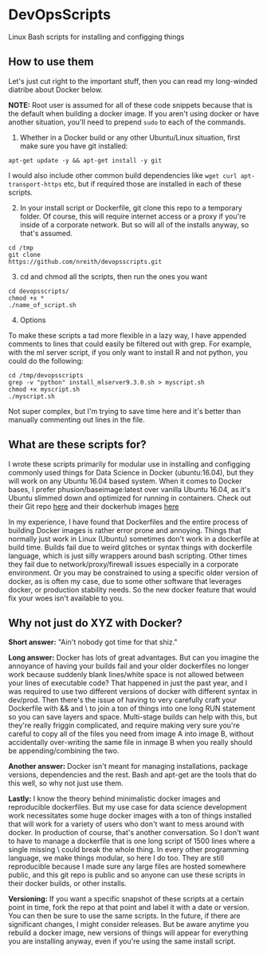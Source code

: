 # DevOpsScripts
Linux Bash scripts for installing and configging things

## How to use them

Let's just cut right to the important stuff, then you can read my long-winded diatribe about Docker below.

**NOTE:** Root user is assumed for all of these code snippets because that is the default when building a docker image. If you aren't using docker or have another situation, you'll need to prepend ```sudo``` to each of the commands.

1. Whether in a Docker build or any other Ubuntu/Linux situation, first make sure you have git installed:

```apt-get update -y && apt-get install -y git```

I would also include other common build dependencies like ```wget curl apt-transport-https``` etc, but if required those are installed in each of these scripts.

2. In your install script or Dockerfile, git clone this repo to a temporary folder. Of course, this will require internet access or a proxy if you're inside of a corporate network. But so will all of the installs anyway, so that's assumed.

```
cd /tmp
git clone 
https://github.com/nreith/devopsscripts.git
```

3. cd and chmod all the scripts, then run the ones you want

```
cd devopsscripts/
chmod +x *
./name_of_script.sh
```

4. Options

To make these scripts a tad more flexible in a lazy way, I have appended comments to lines that could easily be filtered out with grep. For example, with the ml server script, if you only want to install R and not python, you could do the following:

```
cd /tmp/devopsscripts
grep -v "python" install_mlserver9.3.0.sh > myscript.sh
chmod +x myscript.sh
./myscript.sh
```
Not super complex, but I'm trying to save time here and it's better than manually commenting out lines in the file.

## What are these scripts for?

I wrote these scripts primarily for modular use in installing and configging commonly used things for Data Science in Docker (ubuntu:16.04), but they will work on any Ubuntu 16.04 based system. When it comes to Docker bases, I prefer phusion/baseimage:latest over vanilla Ubuntu 16.04, as it's Ubuntu slimmed down and optimized for running in containers. Check out their Git repo [here](https://github.com/phusion/baseimage-docker) and their dockerhub images [here](https://hub.docker.com/r/phusion/baseimage/)

In my experience, I have found that Dockerfiles and the entire process of building Docker images is rather error prone and annoying. Things that normally just work in Linux (Ubuntu) sometimes don't work in a dockerfile at build time. Builds fail due to weird glitches or syntax things with dockerfile language, which is just silly wrappers around bash scripting. Other times they fail due to network/proxy/firewall issues especially in a corporate environment. Or you may be constrained to using a specific older version of docker, as is often my case, due to some other software that leverages docker, or production stability needs. So the new docker feature that would fix your woes isn't available to you.

## Why not just do XYZ with Docker?

**Short answer:** "Ain't nobody got time for that shiz."

**Long answer:** Docker has lots of great advantages. But can you imagine the annoyance of having your builds fail and your older dockerfiles no longer work because suddenly blank lines/white space is not allowed between your lines of executable code? That happened in just the past year, and I was required to use two different versions of docker with different syntax in dev/prod. Then there's the issue of having to very carefully craft your Dockerfile with && and \ to join a ton of things into one long RUN statement so you can save layers and space. Multi-stage builds can help with this, but they're really friggin complicated, and require making very sure you're careful to copy all of the files you need from image A into image B, without accidentally over-writing the same file in inmage B when you really should be appending/combining the two.

**Another answer:** Docker isn't meant for managing installations, package versions, dependencies and the rest. Bash and apt-get are the tools that do this well, so why not just use them.

**Lastly:** I know the theory behind minimalistic docker images and reproducible dockerfiles. But my use case for data science development work necessitates some huge docker images with a ton of things installed that will work for a variety of users who don't want to mess around with docker. In production of course, that's another conversation. So I don't want to have to manage a dockerfile that is one long script of 1500 lines where a single missing \ could break the whole thing. In every other programming language, we make things modular, so here I do too. They are still reproducible because I made sure any large files are hosted somewhere public, and this git repo is public and so anyone can use these scripts in their docker builds, or other installs.

**Versioning:** If you want a specific snapshot of these scripts at a certain point in time, fork the repo at that point and label it with a date or version. You can then be sure to use the same scripts. In the future, if there are significant changes, I might consider releases. But be aware anytime you rebuild a docker image, new versions of things will appear for everything you are installing anyway, even if you're using the same install script.
